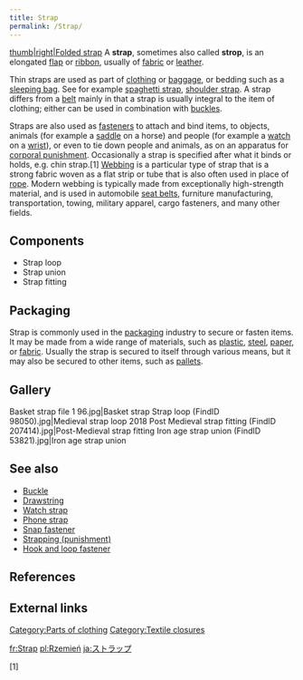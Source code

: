 ```yaml
---
title: Strap
permalink: /Strap/
---
```


[thumb\|right\|Folded strap](/File:Hose_strap_folded.jpg "wikilink") A
**strap**, sometimes also called **strop**, is an elongated
[flap](/wikt:flap "wikilink") or [ribbon](/ribbon "wikilink"), usually
of [fabric](/Cloth "wikilink") or [leather](/leather "wikilink").

Thin straps are used as part of [clothing](/clothing "wikilink") or
[baggage](/baggage "wikilink"), or bedding such as a [sleeping
bag](/sleeping_bag "wikilink"). See for example [spaghetti
strap](/spaghetti_strap "wikilink"), [shoulder
strap](/shoulder_strap "wikilink"). A strap differs from a
[belt](/belt_(clothing) "wikilink") mainly in that a strap is usually
integral to the item of clothing; either can be used in combination with
[buckles](/buckle "wikilink").

Straps are also used as [fasteners](/fastener "wikilink") to attach and
bind items, to objects, animals (for example a
[saddle](/saddle "wikilink") on a horse) and people (for example a
[watch](/watch "wikilink") on a [wrist](/wrist "wikilink")), or even to
tie down people and animals, as on an apparatus for [corporal
punishment](/corporal_punishment "wikilink"). Occasionally a strap is
specified after what it binds or holds, e.g. chin strap.[1]
[Webbing](/Webbing "wikilink") is a particular type of strap that is a
strong fabric woven as a flat strip or tube that is also often used in
place of [rope](/rope "wikilink"). Modern webbing is typically made from
exceptionally high-strength material, and is used in automobile [seat
belts](/seat_belts "wikilink"), furniture manufacturing, transportation,
towing, military apparel, cargo fasteners, and many other fields.

## Components

-   Strap loop
-   Strap union
-   Strap fitting

## Packaging

Strap is commonly used in the [packaging](/packaging "wikilink")
industry to secure or fasten items. It may be made from a wide range of
materials, such as [plastic](/plastic "wikilink"),
[steel](/steel "wikilink"), [paper](/paper "wikilink"), or
[fabric](/fabric "wikilink"). Usually the strap is secured to itself
through various means, but it may also be secured to other items, such
as [pallets](/pallet "wikilink").

## Gallery

Basket strap file 1 96.jpg\|Basket strap Strap loop (FindID
98050).jpg\|Medieval strap loop 2018 Post Medieval strap fitting (FindID
207414).jpg\|Post-Medieval strap fitting Iron age strap union (FindID
53821).jpg\|Iron age strap union

## See also

-   [Buckle](/Buckle "wikilink")
-   [Drawstring](/Drawstring "wikilink")
-   [Watch strap](/Watch_strap "wikilink")
-   [Phone strap](/Phone_strap "wikilink")
-   [Snap fastener](/Snap_fastener "wikilink")
-   [Strapping (punishment)](/Strapping_(punishment) "wikilink")
-   [Hook and loop fastener](/Hook_and_loop_fastener "wikilink")

## References

## External links

[Category:Parts of clothing](/Category:Parts_of_clothing "wikilink")
[Category:Textile closures](/Category:Textile_closures "wikilink")

[fr:Strap](/fr:Strap "wikilink") [pl:Rzemień](/pl:Rzemień "wikilink")
[ja:ストラップ](/ja:ストラップ "wikilink")

[1]
